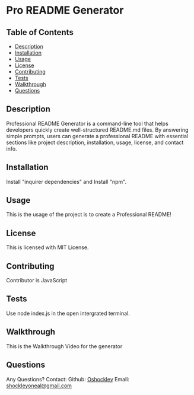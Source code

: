 
# Pro README Generator

## Table of Contents
- [Description](#description)
- [Installation](#installation)
- [Usage](#usage)
- [License](#license)
- [Contributing](#contributing)
- [Tests](#tests)
- [Walkthrough](#walkthrough)
- [Questions](#questions)

## Description
Professional README Generator is a command-line tool that helps developers quickly create well-structured README.md files. By answering simple prompts, users can generate a professional README with essential sections like project description, installation, usage, license, and contact info.

## Installation
Install "inquirer dependencies" and Install "npm".

## Usage 
This is the usage of the project is to create a Professional README!

## License
This is licensed with MIT License.

## Contributing
Contributor is JavaScript  

## Tests
Use node index.js in the open intergrated terminal. 

## Walkthrough
This is the Walkthrough Video for the generator

## Questions
Any Questions?
Contact:
Github: [Oshockley](https://github.com/Oshockley)
Email: [shockleyoneal@gmail.com](mailto:shockleyoneal@gmail.com) 
    